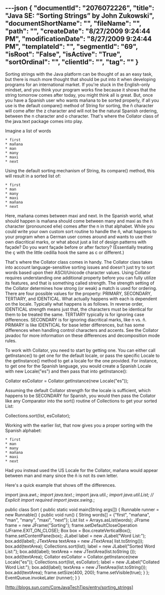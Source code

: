 ---json
{
  "documentId": "2076072226",
  "title": "Java SE: “Sorting Strings” by John Zukowski",
  "documentShortName": "",
  "fileName": "",
  "path": "",
  "createDate": "8/27/2009 9:24:44 PM",
  "modificationDate": "8/27/2009 9:24:44 PM",
  "templateId": "",
  "segmentId": "69",
  "isRoot": "False",
  "isActive": "True",
  "sortOrdinal": "",
  "clientId": "",
  "tag": ""
}
---

Sorting strings with the Java platform can be thought of as an easy task, but there is much more thought that should be put into it when developing programs for an international market. If you're stuck in the English-only mindset, and you think your program works fine because it shows that the string tomorrow comes after today, you might think all is great. But, once you have a Spanish user who wants mañana to be sorted properly, if all you use is the default compare() method of String for sorting, the ñ character will come after the z character and will not be the natural Spanish ordering, between the n character and o character. That's where the Collator class of the java.text package comes into play.

Imagine a list of words

    * first
    * mañana
    * man
    * many
    * maxi
    * next 

Using the default sorting mechanism of String, its compare() method, this will result in a sorted list of:

    * first
    * man
    * many
    * maxi
    * mañana
    * next 

Here, mañana comes between maxi and next. In the Spanish world, what should happen is mañana should come between many and maxi as the ñ character (pronounced eñe) comes after the n in that alphabet. While you could write your own custom sort routine to handle the ñ, what happens to your program when a German user comes around and wants to use their own diacritical marks, or what about just a list of design patterns with façade? Do you want façade before or after factory? (Essentially treating the ç with the little cedilla hook the same as c or different.)

That's where the Collator class comes in handy. The Collator class takes into account language-sensitive sorting issues and doesn't just try to sort words based upon their ASCII/Unicode character values. Using Collator requires understanding one additional property before you can fully utilize its features, and that is something called strength. The strength setting of the Collator determines how strong (or weak) a match is used for ordering. There are four possible values for the property: PRIMARY, SECONDARY, TERTIARY, and IDENTICAL. What actually happens with each is dependent on the locale. Typically what happens is as follows. In reverse order, IDENTICAL strength means just that, the characters must be identical for them to be treated the same. TERTIARY typically is for ignoring case differences. SECONDARY is for ignoring diacritical marks, like n vs. ñ. PRIMARY is like IDENTICAL for base letter differences, but has some differences when handling control characters and accents. See the Collator javadoc for more information on these differences and decomposition mode rules.

To work with Collator, you need to start by getting one. You can either call getInstance() to get one for the default locale, or pass the specific Locale to the getInstance() method to get a locale for the one provided. For instance, to get one for the Spanish language, you would create a Spanish Locale with new Locale(&quot;es&quot;) and then pass that into getInstance():

 Collator esCollator =
   Collator.getInstance(new Locale(&quot;es&quot;));

Assuming the default Collator strength for the locale is sufficient, which happens to be SECONDARY for Spanish, you would then pass the Collator like any Comparator into the sort() routine of Collections to get your sorted List:

 Collections.sort(list, esCollator);

Working with the earlier list, that now gives you a proper sorting with the Spanish alphabet:

    * first
    * man
    * many
    * mañana
    * maxi
    * next 

Had you instead used the US Locale for the Collator, mañana would appear between man and many since the ñ is not its own letter.

Here's a quick example that shows off the differences.

import java.awt.*;
import java.text.*;
import java.util.*;
import java.util.List; // Explicit import required
import javax.swing.*;

public class Sort {
 public static void main(String args[]) {
   Runnable runner = new Runnable() {
     public void run() {
       String words[] = {&quot;first&quot;, &quot;mañana&quot;, &quot;man&quot;,
                         &quot;many&quot;, &quot;maxi&quot;, &quot;next&quot;};
       List list = Arrays.asList(words);
       JFrame frame = new JFrame(&quot;Sorting&quot;);
       frame.setDefaultCloseOperation (JFrame.EXIT_ON_CLOSE);
       Box box = Box.createVerticalBox();
       frame.setContentPane(box);
       JLabel label = new JLabel(&quot;Word List:&quot;);
       box.add(label);
       JTextArea textArea = new JTextArea( list.toString());
       box.add(textArea);
       Collections.sort(list);
       label = new JLabel(&quot;Sorted Word List:&quot;);
       box.add(label);
       textArea = new JTextArea(list.toString ());
       box.add(textArea);
       Collator esCollator = Collator.getInstance(new Locale(&quot;es&quot;));
       Collections.sort(list, esCollator);
       label = new JLabel(&quot;Collated Word List:&quot;);
       box.add(label);
       textArea = new JTextArea(list.toString());
       box.add(textArea);
       frame.setSize(400, 200);
       frame.setVisible(true);
     }
   };
   EventQueue.invokeLater (runner);
 }
}

[http://blogs.sun.com/CoreJavaTechTips/entry/sorting_strings]

